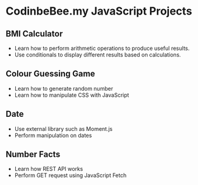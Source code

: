 # CodinbeBee.my JavaScript Projects

## BMI Calculator
- Learn how to perform arithmetic operations to produce useful results.
- Use conditionals to display different results based on calculations.

## Colour Guessing Game
- Learn how to generate random number
- Learn how to manipulate CSS with JavaScript

## Date
- Use external library such as Moment.js
- Perform manipulation on dates

## Number Facts
- Learn how REST API works
- Perform GET request using JavaScript Fetch